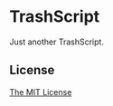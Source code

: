 # TrashScript

Just another TrashScript.

## License

[The MIT License](http://opensource.org/licenses/MIT)
